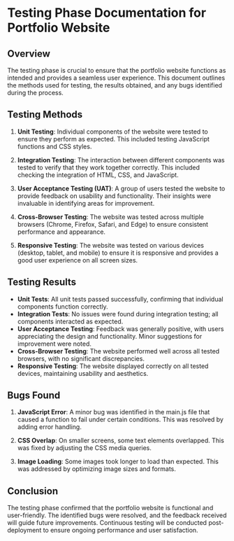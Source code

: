 # Testing Phase Documentation for Portfolio Website

## Overview
The testing phase is crucial to ensure that the portfolio website functions as intended and provides a seamless user experience. This document outlines the methods used for testing, the results obtained, and any bugs identified during the process.

## Testing Methods
1. **Unit Testing**: Individual components of the website were tested to ensure they perform as expected. This included testing JavaScript functions and CSS styles.
   
2. **Integration Testing**: The interaction between different components was tested to verify that they work together correctly. This included checking the integration of HTML, CSS, and JavaScript.

3. **User Acceptance Testing (UAT)**: A group of users tested the website to provide feedback on usability and functionality. Their insights were invaluable in identifying areas for improvement.

4. **Cross-Browser Testing**: The website was tested across multiple browsers (Chrome, Firefox, Safari, and Edge) to ensure consistent performance and appearance.

5. **Responsive Testing**: The website was tested on various devices (desktop, tablet, and mobile) to ensure it is responsive and provides a good user experience on all screen sizes.

## Testing Results
- **Unit Tests**: All unit tests passed successfully, confirming that individual components function correctly.
- **Integration Tests**: No issues were found during integration testing; all components interacted as expected.
- **User Acceptance Testing**: Feedback was generally positive, with users appreciating the design and functionality. Minor suggestions for improvement were noted.
- **Cross-Browser Testing**: The website performed well across all tested browsers, with no significant discrepancies.
- **Responsive Testing**: The website displayed correctly on all tested devices, maintaining usability and aesthetics.

## Bugs Found
1. **JavaScript Error**: A minor bug was identified in the main.js file that caused a function to fail under certain conditions. This was resolved by adding error handling.
   
2. **CSS Overlap**: On smaller screens, some text elements overlapped. This was fixed by adjusting the CSS media queries.

3. **Image Loading**: Some images took longer to load than expected. This was addressed by optimizing image sizes and formats.

## Conclusion
The testing phase confirmed that the portfolio website is functional and user-friendly. The identified bugs were resolved, and the feedback received will guide future improvements. Continuous testing will be conducted post-deployment to ensure ongoing performance and user satisfaction.